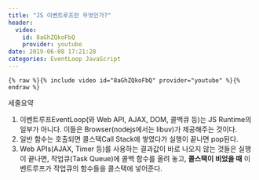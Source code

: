 ```yaml
---
title: "JS 이벤트루프란 무엇인가?"
header:
  video:
    id: 8aGhZQkoFbQ
    provider: youtube
date: 2019-06-08 17:21:28
categories: EventLoop JavaScript
---
```



```liquid
{% raw %}{% include video id="8aGhZQkoFbQ" provider="youtube" %}{% endraw %}
```

세줄요약
1. 이벤트루프EventLoop(와 Web API, AJAX, DOM, 콜백큐 등)는 JS Runtime의 일부가 아니다. 이들은 Browser(nodejs에서는 libuv)가 제공해주는 것이다.
2. 일반 함수는 호출되면 콜스택Call Stack에 쌓였다가 실행이 끝나면 pop된다.
3. Web APIs(AJAX, Timer 등)를 사용하는 결과값이 바로 나오지 않는 것들은 실행이 끝나면, 작업큐(Task Queue)에 콜백 함수를 올려 놓고, **콜스택이 비었을 때** 이벤트루프가 작업큐의 함수들을 콜스택에 넣어준다.  
